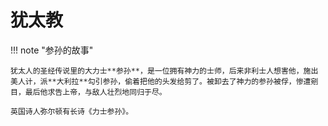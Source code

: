 # 犹太教

!!! note "参孙的故事"
    
    犹太人的圣经传说里的大力士**参孙**，是一位拥有神力的士师，后来非利士人想害他，施出美人计，派**大利拉**勾引参孙，偷着把他的头发给剪了。被卸去了神力的参孙被俘，惨遭剜目，最后他求告上帝，与敌人壮烈地同归于尽。

    英国诗人弥尔顿有长诗《力士参孙》。


